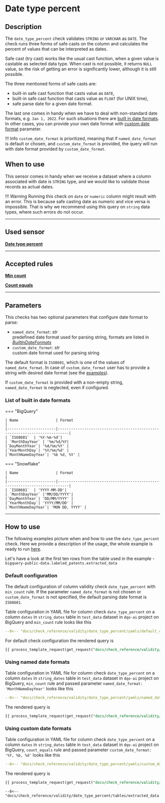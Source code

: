 # Date type percent
## Description
The `date_type_percent` check validates `STRING` or `VARCHAR` as `DATE`.
The check runs three forms of safe casts on the column and calculates the percent of values that can be interpreted as dates.

Safe cast (try cast) works like the usual cast function, when a given value is castable as selected data type. When cast is not possible, it returns `NULL` value,
so the risk of getting an error is significantly lower, although it is still possible.

The three mentioned forms of safe casts are:

- built-in safe cast function that casts value as `DATE`,
- built-in safe cast function that casts value as `FLOAT` (for UNIX time),
- safe parse date for a given date format.

The last one comes in handy when we have to deal with non-standard date formats, e.g. `Jan 1, 2022`. For such situations there are [built in date formats](date_type_percent.md#using-named-date-formats). In other cases, you can provide your own date format
with [custom date format](date_type_percent.md#using-custom-date-formats) parameter.

!!! Info
    `custom_date_format` is prioritized, meaning that 
    if `named_date_format` is default or chosen, and `custom_date_format` is provided, the query
    will run with date format provided by `custom_date_format`.


## When to use
This sensor comes in handy when we receive a dataset where a column associated with 
date is `STRING` type, and we would like to validate those records as actual dates.

!!! Warning
    Running this check on `date` or `numeric` column might result with an error.
    This is because safe casting date as numeric and vice versa is impossible. That is why we
    recommend using this query on `string` data types, where such errors do not occur.


___

## Used sensor

[__Date type percent__](../../../sensor_reference/validity/date_type_percent/date_type_percent.md)
___
## Accepted rules
[__Min count__](../../../rule_reference/comparison/min_count.md)

[__Count equals__](../../../rule_reference/comparison/count_equals.md)

___

## Parameters
This checks has two optional parameters that configure date format to parse:

- `named_date_format`: _str_
    <br/>predefined date format used for parsing string, formats are listed in [_BuiltInDateFormats_](date_type_percent.md#list-of-built-in-date-formats)
- `custom_date_format`: _str_
    <br/>custom date format used for parsing string

The default format is `ISO8601`, which is one of the values of `named_date_format`.
In case of `custom_date_format` user has to provide a string with desired date format (see the [examples](date_type_percent.md#how-to-use)).

If `custom_date_format` is provided with a non-empty string, `named_date_format` is neglected, even if configured.


### List of built in date formats

=== "BigQuery"

    | Name                 | Format                                                               |
    |----------------------|---------------------------------------------------------------------------|
    | `ISO8601`  | '%Y-%m-%d'|
    | `MonthDayYear` | '%m/%d/%Y|
    |`DayMonthYear`| '%d/%m/%Y' |
    |`YearMonthDay`| '%Y/%m/%d' |
    |`MonthNameDayYear`| '%b %d, %Y' |

=== "Snowflake"

    | Name                 | Format                                                               |
    |----------------------|---------------------------------------------------------------------------|
    | `ISO8601`  | 'YYYY-MM-DD'|
    | `MonthDayYear` |'MM/DD/YYYY'|
    |`DayMonthYear`| 'DD/MM/YYYY' |
    |`YearMonthDay`| 'YYYY/MM/DD' |
    |`MonthNameDayYear`| 'MON DD, YYYY' |                              

___

## How to use

The following examples picture when and how to use the `date_type_percent` check. Here we provide a description
of the usage, the whole example is ready to run [here](../../examples/validity/date_type_percent.md).

Let's have a look at the first ten rows from the table used in the example -
`bigquery-public-data.labeled_patents.extracted_data`




### Default configuration


The default configuration of column validity check `date_type_percent` with `min_count` rule.
If the parameter `named_date_format` is not chosen or `custom_date_format` is not specified, the
default parsing date format is `ISO8601`.


Table configuration in YAML file for column check `date_type_percent` on a column `dates` in `string_dates`
table in `test_data` dataset in `dqo-ai` project on BigQuery and `min_count` rule looks like this

```yaml hl_lines="24-34" linenums="1"
--8<-- "docs/check_reference/validity/date_type_percent/yamls/default_config.yml"
```

For default check configuration the rendered query is

```SQL linenums="1"
{{ process_template_request(get_request("docs/check_reference/validity/date_type_percent/requests/default_config.json")) }}
```

### Using named date formats
Table configuration in YAML file for column check `date_type_percent` on a column `dates` in `string_dates` table in
`test_data` dataset in `dqo-ai` project on BigQuery, `min_count` rule and passed parameter `named_date_format: 'MonthNameDayYear'` looks like this

```yaml hl_lines="24-36" linenums="1"
--8<-- "docs/check_reference/validity/date_type_percent/yamls/named_date_format_MonthNameDayYear.yml"
```
The rendered query is

``` SQL hl_lines="6" linenums="1"
{{ process_template_request(get_request("docs/check_reference/validity/date_type_percent/requests/named_date_format_MonthNameDayYear.json")) }}
```

### Using custom date formats
Table configuration in YAML file for column check `date_type_percent` on a column `dates` in `string_dates` table in
`test_data` dataset in `dqo-ai` project on BigQuery, `count_equals` rule and passed parameter `custom_date_format: '%Y, %b, %d'` looks like this

```yaml hl_lines="24-36" linenums="1"
--8<-- "docs/check_reference/validity/date_type_percent/yamls/custom_date_format.yml"
```

The rendered query is

``` SQL hl_lines="6" linenums="1"
{{ process_template_request(get_request("docs/check_reference/validity/date_type_percent/requests/custom_date_format.json")) }}
```

``` hl_lines="5"
--8<-- "docs/check_reference/validity/date_type_percent/tables/extracted_data.txt"
```